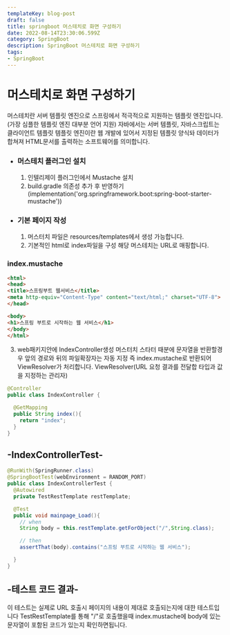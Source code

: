 ```yaml
---
templateKey: blog-post
draft: false
title: springboot 머스테치로 화면 구성하기
date: 2022-08-14T23:30:06.599Z
category: SpringBoot
description: SpringBoot 머스테치로 화면 구성하기
tags: 
- SpringBoot
---
```

# **머스테치로 화면 구성하기**

머스테치란 서버 템플릿 엔진으로 스프링에서 적극적으로 지원하는 템플릿 엔진입니다.(가장 심플한 템플릿 엔진 대부분 언어 지원)
자바에서는 서버 템플릿, 자바스크립트는 클라이언트 템플릿
템플릿 엔진이란 웹 개발에 있어서 지정된 템플릿 양식돠 데이터가 합쳐져 HTML문서를 출력하는 소프트웨어를 의미합니다.

* ### **머스테치 플러그인 설치**
  1. 인텔리제이 플러그인에서 Mustache 설치 
  2. build.gradle 의존성 추가 후 반영하기(implementation('org.springframework.boot:spring-boot-starter-mustache'))


* ### **기본 페이지 작성**
  1. 머스터치 파일은 resources/templates에서 생성 가능합니다.
  2. 기본적인 html로 index파일을 구성 해당 머스테치는 URL로 매핑합니다.
### **index.mustache**
```html
<html>
<head>
<title>스프링부트 웹서비스</title>
<meta http-equiv="Content-Type" content="text/html;" charset="UTF-8">
</head>

<body>
<h1>스프링 부트로 시작하는 웹 서비스</h1>
</body>
</html>
```
  3. web패키지안에 IndexController생성 머스터치 스타터 때분에 문자열을 반환할경우 앞의 경로와 뒤의 파일확장자는 자동 지정 즉 index.mustache로 반환되어 ViewResolver가 처리합니다. ViewResolver(URL 요청 결과를 전달합 타입과 값을 지정하는 관리자)
```java
@Controller
public class IndexController {

  @GetMapping
  public String index(){
    return "index";
  }
}
```


## **\-IndexControllerTest-**
```java
@RunWith(SpringRunner.class)
@SpringBootTest(webEnvironment = RANDOM_PORT)
public class IndexControllerTest {
  @Autowired
  private TestRestTemplate restTemplate;

  @Test
  public void mainpage_Load(){
    // when
    String body = this.restTemplate.getForObject("/",String.class);

    // then
    assertThat(body).contains("스프링 부트로 시작하는 웹 서비스");

  }
}
```

## **\-테스트 코드 결과-**
이 테스트는 실제로 URL 호출시 페이지의 내용이 제대로 호출되는지에 대한 테스트입니다
TestRestTemplate를 통해 "/"로 호출했을때 index.mustache에 body에 있는 문자열이 포함된 코드가 있는지 확인하면됩니다.